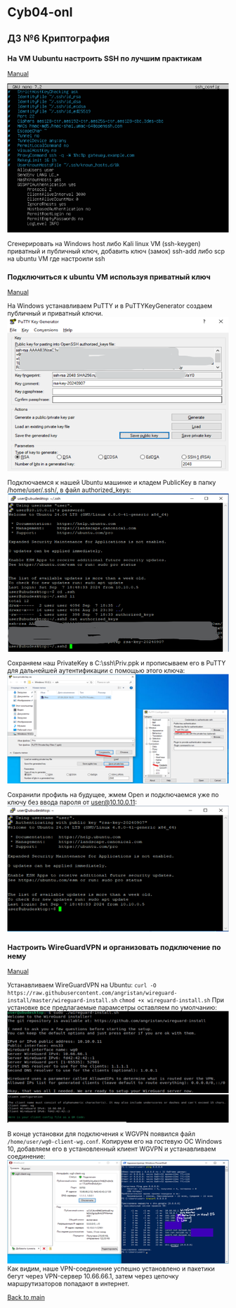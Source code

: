 # Cyb04-onl

## ДЗ №6 Криптография

### На VM Uubuntu настроить SSH по лучшим практикам

[Manual](https://wiki.merionet.ru/articles/luchshie-praktiki-po-zashhite-ssh-podklyucheniya)

![ssh_config](pic1.png)

Сгенерировать на Windows host либо Kali linux VM (ssh-keygen) приватный и публичный ключ, добавить ключ (замок) ssh-add либо scp на ubuntu VM где настроили ssh

### Подключиться к ubuntu VM используя приватный ключ

[Manual](https://www.youtube.com/watch?v=Ld9xoFVeiS0)

На Windows устанавливаем PuTTY и в PuTTYKeyGenerator создаем публичный и приватный ключи.
![PuTTYKeyGen](pic2.png)

Подключаемся к нашей Ubuntu машинке и кладем PublicKey в пaпку /home/user/.ssh/, в файл authorized_keys:
![authorized_keys](pic3.png)

Сохраняем наш PrivateKey в C:\ssh\Priv.ppk и прописываем его в PuTTY для дальнейшей аутентификации с помощью этого ключа:
![authorized_keys](pic4.png)

Сохранили профиль на будущее, жмем Open и подключаемся уже по ключу без ввода пароля от user@10.10.0.11:
![authorized_keys](pic5.png)

### Настроить WireGuardVPN и организовать подключение по нему

[Manual](https://habr.com/ru/sandbox/189100/)

Устанавливаем WireGuardVPN на Ubuntu:
` curl -O https://raw.githubusercontent.com/angristan/wireguard-install/master/wireguard-install.sh `
`chmod +x wireguard-install.sh`
При установке все предлагаемые парамсетры оставляем по умолчанию:
![wireguard1](pic6.png)
![wireguard2](pic7.png)

В конце установки для подключения к WGVPN появился файл `/home/user/wg0-client-wg.conf`. Копируем его на гостевую ОС Windows 10, добавляем его в уcтановленный клиент WGVPN и устанавливаем соединение:
![wireguard3](pic8.png)
Как видим, наше VPN-соединение успешно установлено и пакетики бегут через VPN-сервер 10.66.66.1, затем через цепочку маршрутизаторов попадают в интернет.


[Back to main](https://github.com/andreyklass94/Cyb04/tree/main)